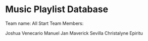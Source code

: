 # Music Playlist Database

Team name: All Start
Team Members:

Joshua Venecario
Manuel Jan Maverick Sevilla
Christalyne Epiritu
